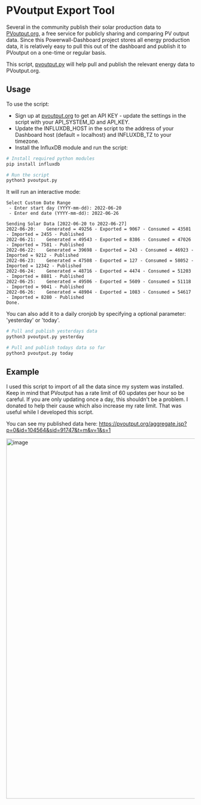 # PVoutput Export Tool

Several in the community publish their solar production data to [PVoutput.org](https://pvoutput.org/), a free service for publicly sharing and comparing PV output data.  Since this Powerwall-Dashboard project stores all energy production data, it is relatively easy to pull this out of the dashboard and publish it to PVoutput on a one-time or regular basis.

This script, [pvoutput.py](https://github.com/jasonacox/Powerwall-Dashboard/blob/main/tools/pvoutput.py) will help pull and publish the relevant energy data to PVoutput.org.

## Usage

To use the script:
* Sign up at [pvoutput.org](https://pvoutput.org/account.jsp) to get an API KEY - update the settings in the script with your API_SYSTEM_ID and API_KEY.
* Update the INFLUXDB_HOST in the script to the address of your Dashboard host (default = localhost) and INFLUXDB_TZ to your timezone.
* Install the InfluxDB module and run the script:

```bash
# Install required python modules
pip install influxdb

# Run the script
python3 pvoutput.py 
```
It will run an interactive mode:

```
Select Custom Date Range
 - Enter start day (YYYY-mm-dd): 2022-06-20
 - Enter end date (YYYY-mm-dd): 2022-06-26

Sending Solar Data [2022-06-20 to 2022-06-27]
2022-06-20:    Generated = 49256 - Exported = 9067 - Consumed = 43501 - Imported = 2455 - Published
2022-06-21:    Generated = 49543 - Exported = 8386 - Consumed = 47026 - Imported = 7581 - Published
2022-06-22:    Generated = 39698 - Exported = 243 - Consumed = 46923 - Imported = 9212 - Published
2022-06-23:    Generated = 47508 - Exported = 127 - Consumed = 58052 - Imported = 12342 - Published
2022-06-24:    Generated = 48716 - Exported = 4474 - Consumed = 51203 - Imported = 8881 - Published
2022-06-25:    Generated = 49506 - Exported = 5609 - Consumed = 51118 - Imported = 9041 - Published
2022-06-26:    Generated = 48904 - Exported = 1083 - Consumed = 54617 - Imported = 8280 - Published
Done.
```
You can also add it to a daily cronjob by specifying a optional parameter:  'yesterday' or 'today'. 

```bash
# Pull and publish yesterdays data
python3 pvoutput.py yesterday

# Pull and publish todays data so far
python3 pvoutput.py today
```

## Example

I used this script to import of all the data since my system was installed.  Keep in mind that PVoutput has a rate limit of 60 updates per hour so be careful.  If you are only updating once a day, this shouldn't be a problem.  I donated to help their cause which also increase my rate limit.  That was useful while I developed this script.

You can see my published data here:  https://pvoutput.org/aggregate.jsp?p=0&id=104564&sid=91747&t=m&v=1&s=1 

<img width="960" alt="image" src="https://user-images.githubusercontent.com/836718/175867308-416584ba-82e5-4da8-9cdc-4ece163e1ca2.png">

